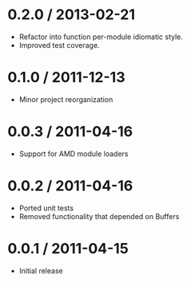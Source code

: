 # 0.2.0 / 2013-02-21

  - Refactor into function per-module idiomatic style.
  - Improved test coverage.

# 0.1.0 / 2011-12-13

  - Minor project reorganization

# 0.0.3 / 2011-04-16
  - Support for AMD module loaders

# 0.0.2 / 2011-04-16

  - Ported unit tests
  - Removed functionality that depended on Buffers

# 0.0.1 / 2011-04-15

  - Initial release
